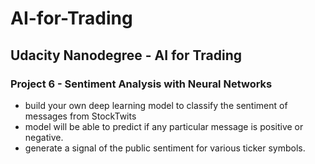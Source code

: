 # AI-for-Trading
## Udacity Nanodegree - AI for Trading

### Project 6 - Sentiment Analysis with Neural Networks
* build your own deep learning model to classify the sentiment of messages from StockTwits
* model will be able to predict if any particular message is positive or negative. 
* generate a signal of the public sentiment for various ticker symbols.
